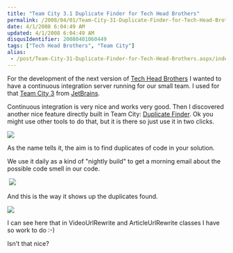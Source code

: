 ```yaml
---
title: "Team City 3.1 Duplicate Finder for Tech Head Brothers"
permalink: /2008/04/01/Team-City-31-Duplicate-Finder-for-Tech-Head-Brothers/
date: 4/1/2008 6:04:49 AM
updated: 4/1/2008 6:04:49 AM
disqusIdentifier: 20080401060449
tags: ["Tech Head Brothers", "Team City"]
alias:
 - /post/Team-City-31-Duplicate-Finder-for-Tech-Head-Brothers.aspx/index.html
---
```

For the development of the next version of [Tech Head Brothers](http://www.techheadbrothers.com/) I wanted to have a continuous integration server running for our small team. I used for that [Team City 3](http://www.jetbrains.com/teamcity) from [JetBrains](http://www.jetbrains.com/). 

Continuous integration is very nice and works very good. Then I discovered another nice feature directly built in Team City: [Duplicate Finder](http://www.jetbrains.net/confluence/display/TCD3/Duplicates+Finder+%28.NET%29). Ok you might use other tools to do that, but it is there so just use it in two clicks.
<!-- more -->

![](http://farm3.static.flickr.com/2136/2378468328_7fd59d264c_o.jpg)

As the name tells it, the aim is to find duplicates of code in your solution.

We use it daily as a kind of "nightly build" to get a morning email about the possible code smell in our code.

 ![](http://farm4.static.flickr.com/3230/2377621109_ebd7f8e897_o.jpg) 

And this is the way it shows up the duplicates found.

![](http://farm3.static.flickr.com/2395/2377642227_56f8283142_o.jpg) 

I can see here that in VideoUrlRewrite and ArticleUrlRewrite classes I have so work to do :-)

Isn't that nice?
